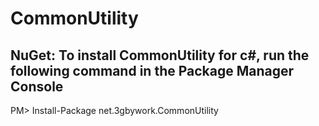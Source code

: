 # CommonUtility

## NuGet: To install CommonUtility for c#, run the following command in the Package Manager Console
  PM> Install-Package net.3gbywork.CommonUtility
